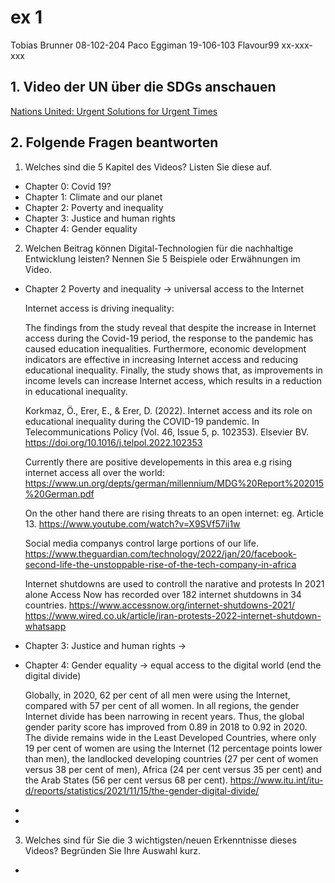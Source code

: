 # ex 1

Tobias Brunner		08-102-204
Paco Eggiman		19-106-103
Flavour99			xx-xxx-xxx


## 1. Video der UN über die SDGs anschauen

[Nations United: Urgent Solutions for Urgent Times ](https://youtu.be/xVWHuJOmaEk)


## 2. Folgende Fragen beantworten

1. Welches sind die 5 Kapitel des Videos? Listen Sie diese auf.

* Chapter 0: Covid 19?
* Chapter 1: Climate and our planet
* Chapter 2: Poverty and inequality
* Chapter 3: Justice and human rights
* Chapter 4: Gender equality

2. Welchen Beitrag können Digital-Technologien für die nachhaltige Entwicklung leisten? Nennen Sie 5 Beispiele oder Erwähnungen im Video.

* Chapter 2 Poverty and inequality -> universal access to the Internet

	Internet access is driving inequality:

	The findings from the study reveal that despite the increase in Internet access during the Covid-19 period, the response to the pandemic has caused education inequalities. Furthermore, economic development indicators are effective in increasing Internet access and reducing educational inequality. Finally, the study shows that, as improvements in income levels can increase Internet access, which results in a reduction in educational inequality.

	Korkmaz, Ö., Erer, E., & Erer, D. (2022). Internet access and its role on educational inequality during the COVID-19 pandemic. In Telecommunications Policy (Vol. 46, Issue 5, p. 102353). Elsevier BV. https://doi.org/10.1016/j.telpol.2022.102353 

	Currently there are positive developements in this area e.g rising internet access all over the world:
	https://www.un.org/depts/german/millennium/MDG%20Report%202015%20German.pdf

	On the other hand there are rising threats to an open internet: 
	eg. Article 13.
	https://www.youtube.com/watch?v=X9SVf57ii1w

	Social media companys control large portions of our life. 
	https://www.theguardian.com/technology/2022/jan/20/facebook-second-life-the-unstoppable-rise-of-the-tech-company-in-africa


	Internet shutdowns are used to controll the narative and protests
	In 2021 alone Access Now has recorded over 182 internet shutdowns in 34 countries.
	https://www.accessnow.org/internet-shutdowns-2021/
	https://www.wired.co.uk/article/iran-protests-2022-internet-shutdown-whatsapp

* Chapter 3: Justice and human rights ->

* Chapter 4: Gender equality -> equal access to the digital world (end the digital divide)

	Globally, in 2020, 62 per cent of all men were using the Internet, compared with 57 per cent of all women. 
	In all regions, the gender Internet divide has been narrowing in recent years. Thus, the global gender parity score has improved from 0.89 in 2018 to 0.92 in 2020.
	The divide remains wide in the Least Developed Countries, where only 19 per cent of women are using the Internet (12 percentage points lower than men), the landlocked developing countries (27 per cent of women versus 38 per cent of men), Africa (24 per cent versus 35 per cent) and the Arab States (56 per cent versus 68 per cent).
	https://www.itu.int/itu-d/reports/statistics/2021/11/15/the-gender-digital-divide/
	

* 
* 


3. Welches sind für Sie die 3 wichtigsten/neuen Erkenntnisse dieses Videos? Begründen Sie Ihre Auswahl kurz.

* 


